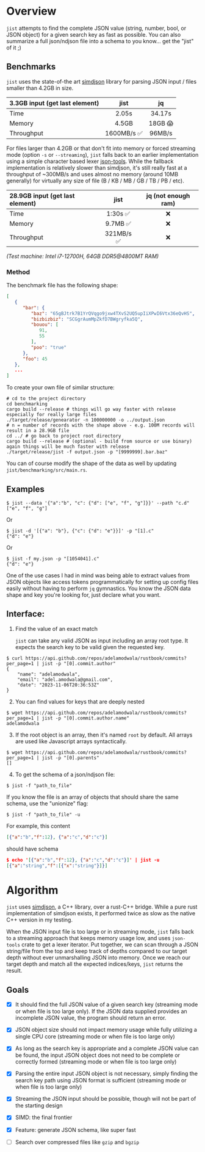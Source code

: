 # Overview

`jist` attempts to find the complete JSON value (string, number, bool, or JSON object) for a given search key as fast as possible. You can also summarize a full json/ndjson file into a schema to you know... get the "jist" of it ;)

## Benchmarks
`jist` uses the state-of-the art [simdjson](https://github.com/simdjson/simdjson) library for parsing JSON input / files smaller than 4.2GB in size.

| 3.3GB input (get last element) |    jist    |   jq    |
|:-------------------------------|:----------:|:-------:|
| Time                           |   2.05s    | 34.17s  |
| Memory                         |   4.5GB    | 18GB 😱 |
| Throughput                     | 1600MB/s ✅ | 96MB/s  |

For files larger than 4.2GB or that don't fit into memory or forced streaming mode (option `-s` or `--streaming`), `jist` falls back to an earlier implementation using a simple character based lexer [json-tools](https://github.com/Byron/json-tools/). While the fallback implementation is relatively slower than simdjson, it's still really fast at a throughput of ~300MB/s and uses almost no memory (around 10MB generally) for virtually any size of file (B / KB / MB / GB / TB / PB / etc).

| 28.9GB input (get last element) |   jist    | jq (not enough ram) |
|:--------------------------------|:---------:|:-------------------:|
| Time                            |  1:30s ✅  |          ❌          |
| Memory                          |  9.7MB ✅  |          ❌          |
| Throughput                      | 321MB/s ✅ |          ❌          |

_(Test machine: Intel i7-12700H, 64GB DDR5@4800MT RAM)_

### Method
The benchmark file has the following shape:
```json
[
   {
      "bar": {
         "baz": "65gBJtrk7B1YrQVqgo9jxw4TXvS2UQ5upIiXPwI6Vtx36eQvHS",
         "bizbizbiz": "SCGgrAumMpZkfD7BWgryfka5Q",
         "bouou": [
            91,
            55
         ],
         "poo": "true"
      },
      "foo": 45
   },
   ...
]
```
To create your own file of similar structure:
```shell
# cd to the project directory
cd benchmarking
cargo build --release # things will go way faster with release especially for really large files
./target/release/genearator -n 100000000 -o ../output.json 
# n = number of records with the shape above - e.g. 100M records will result in a 28.9GB file
cd ../ # go back to project root directory
cargo build --release # (optional - build from source or use binary) again things will be much faster with release
./target/release/jist -f output.json -p "[9999999].bar.baz"
```
You can of course modify the shape of the data as well by updating `jist/benchmarking/src/main.rs`.

## Examples
```
$ jist --data '{"a":"b", "c": {"d": ["e", "f", "g"]}}' --path "c.d"
["e", "f", "g"]
```

Or

```
$ jist -d '[{"a": "b"}, {"c": {"d": "e"}}]' -p "[1].c"
{"d": "e"}
```

Or
```
$ jist -f my.json -p "[1054041].c"
{"d": "e"}
```

One of the use cases I had in mind was being able to extract values from JSON objects like access tokens programmatically for setting up config files easily without having to perform `jq` gymnastics. You know the JSON data shape and key you're looking for, just declare what you want.

## Interface:

1. Find the value of an exact match

   `jist` can take any valid JSON as input including an array root type. It expects the search key to be valid given the requested key.

```
$ curl https://api.github.com/repos/adelamodwala/rustbook/commits?per_page=1 | jist -p "[0].commit.author"
{
    "name": "adelamodwala",
    "email": "adel.amodwala@gmail.com",
    "date": "2023-11-06T20:36:53Z"
}
```

2. You can find values for keys that are deeply nested

```
$ wget https://api.github.com/repos/adelamodwala/rustbook/commits?per_page=1 | jist -p "[0].commit.author.name"
adelamodwala
```

3. If the root object is an array, then it's named `root` by default. All arrays are used like Javascript arrays syntactically.

```
$ wget https://api.github.com/repos/adelamodwala/rustbook/commits?per_page=1 | jist -p "[0].parents"
[]
```
4. To get the schema of a json/ndjson file:
```
$ jist -f "path_to_file"
```
If you know the file is an array of objects that should share the same schema, use the "unionize" flag:
```
$ jist -f "path_to_file" -u
```
For example, this content
```json
[{"a":"b","f":12}, {"a":"c","d":"c"}]
```
should have schema
```json
$ echo '[{"a":"b","f":12}, {"a":"c","d":"c"}]' | jist -u
[{"a":"string","f":[{"x":"string"}]}]
```

# Algorithm
`jist` uses [simdjson](https://github.com/simdjson/simdjson), a C++ library, over a rust-C++ bridge. While a pure rust implementation of simdjson exists, it performed twice as slow as the native C++ version in my testing.

When the JSON input file is too large or in streaming mode, `jist` falls back to a streaming approach that keeps memory usage low, and uses `json-tools` crate to get a lexer iterator. Put together, we can scan through a JSON string/file from the top and keep track of depths compared to our target depth without ever unmarshalling JSON into memory. Once we reach our target depth and match all the expected indices/keys, `jist` returns the result.  

## Goals

- [x] It should find the full JSON value of a given search key (streaming mode or when file is too large only). If the JSON data supplied provides an incomplete JSON value, the program should return an error.
- [x] JSON object size should not impact memory usage while fully utilizing a single CPU core (streaming mode or when file is too large only)
- [x] As long as the search key is appropriate and a complete JSON value can be found, the input JSON object does not need to be complete or correctly formed (streaming mode or when file is too large only)
- [x] Parsing the entire input JSON object is not necessary, simply finding the search key path using JSON format is sufficient (streaming mode or when file is too large only)
- [x] Streaming the JSON input should be possible, though will not be part of the starting design
- [x] SIMD: the final frontier
- [x] Feature: generate JSON schema, like super fast
- [ ] Search over compressed files like `gzip` and `bgzip`

